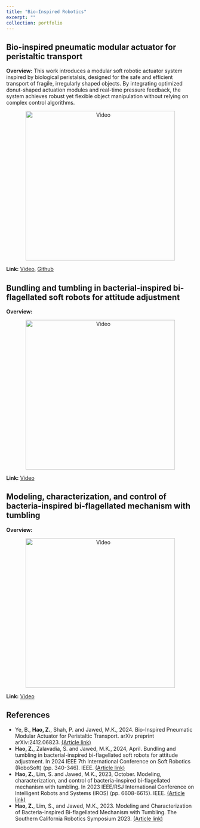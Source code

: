```yaml
---
title: "Bio-Inspired Robotics"
excerpt: ""
collection: portfolio
---
```


## Bio-inspired pneumatic modular actuator for peristaltic transport
**Overview:** This work introduces a modular soft robotic actuator system inspired by biological peristalsis, designed for the safe and efficient transport of fragile, irregularly shaped objects. By integrating optimized donut-shaped actuation modules and real-time pressure feedback, the system achieves robust yet flexible object manipulation without relying on complex control algorithms. 

<p align="center">
  <img src="https://zhuonanhao.github.io/Home/assets/portfolio/bioinspired_robotics/vid_ral_2025.gif" alt="Video" style="width:400px;"/>
  <br>
</p>

**Link:** [Video](https://zhuonanhao.github.io/Home/assets/portfolio/bioinspired_robotics/vid_ral_2025.mp4), [Github](https://github.com/StructuresComp/Peristaltic_Actuator)

## Bundling and tumbling in bacterial-inspired bi-flagellated soft robots for attitude adjustment
**Overview:** 

<p align="center">
  <img src="https://zhuonanhao.github.io/Home/assets/portfolio/bioinspired_robotics/vid_robosoft_2024.gif" alt="Video" style="width:400px;"/>
  <br>
</p>

**Link:** [Video](https://zhuonanhao.github.io/Home/assets/portfolio/bioinspired_robotics/vid_robosoft_2024.mp4) 

## Modeling, characterization, and control of bacteria-inspired bi-flagellated mechanism with tumbling
**Overview:** 

<p align="center">
  <img src="https://zhuonanhao.github.io/Home/assets/portfolio/bioinspired_robotics/vid_iros_2023.gif" alt="Video" style="width:400px;"/>
  <br>
</p>

**Link:** [Video](https://zhuonanhao.github.io/Home/assets/portfolio/bioinspired_robotics/vid_iros_2023.mp4) 

## References

* Ye, B., **Hao, Z.**, Shah, P. and Jawed, M.K., 2024. Bio-Inspired Pneumatic Modular Actuator for Peristaltic Transport. arXiv preprint arXiv:2412.06823. [(Article link)](https://arxiv.org/abs/2412.06823)
* **Hao, Z.**, Zalavadia, S. and Jawed, M.K., 2024, April. Bundling and tumbling in bacterial-inspired bi-flagellated soft robots for attitude adjustment. In 2024 IEEE 7th International Conference on Soft Robotics (RoboSoft) (pp. 340-346). IEEE. [(Article link)](https://ieeexplore.ieee.org/abstract/document/10521926)
* **Hao, Z.**, Lim, S. and Jawed, M.K., 2023, October. Modeling, characterization, and control of bacteria-inspired bi-flagellated mechanism with tumbling. In 2023 IEEE/RSJ International Conference on Intelligent Robots and Systems (IROS) (pp. 6608-6615). IEEE. [(Article link)](https://ieeexplore.ieee.org/abstract/document/10341992)
* **Hao, Z.**, Lim, S., and Jawed, M.K., 2023. Modeling and Characterization of Bacteria-inspired Bi-flagellated Mechanism with Tumbling. The Southern California Robotics Symposium 2023. [(Article link)](https://bpb-us-e2.wpmucdn.com/sites.uci.edu/dist/2/5230/files/2023/09/SCR2023_Zhuonan-Zhuonan-Hao.pdf)

